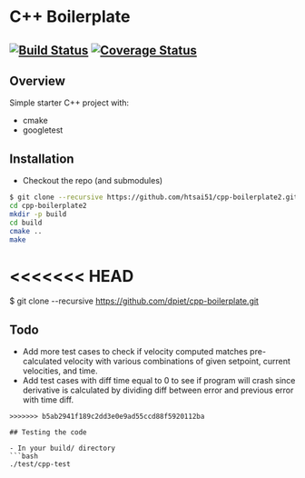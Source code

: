 # C++ Boilerplate
[![Build Status](https://travis-ci.org/banuprathap/PID-Integration.svg?branch=master)](https://travis-ci.org/banuprathap/PID-Integration)
[![Coverage Status](https://coveralls.io/repos/github/banuprathap/PID-Integration/badge.svg?branch=master)](https://coveralls.io/github/banuprathap/PID-Integration?branch=master)
---

## Overview

Simple starter C++ project with:

- cmake
- googletest


## Installation

- Checkout the repo (and submodules)
```bash
$ git clone --recursive https://github.com/htsai51/cpp-boilerplate2.git
cd cpp-boilerplate2
mkdir -p build
cd build
cmake ..
make
```
<<<<<<< HEAD
=======
$ git clone --recursive https://github.com/dpiet/cpp-boilerplate.git

## Todo
- Add more test cases to check if velocity computed matches pre-calculated velocity
with various combinations of given setpoint, current velocities, and time.
- Add test cases with diff time equal to 0 to see if program will crash since
derivative is calculated by dividing diff between error and previous error
with time diff.
```
>>>>>>> b5ab2941f189c2dd3e0e9ad55ccd88f5920112ba

## Testing the code

- In your build/ directory
```bash
./test/cpp-test
```
